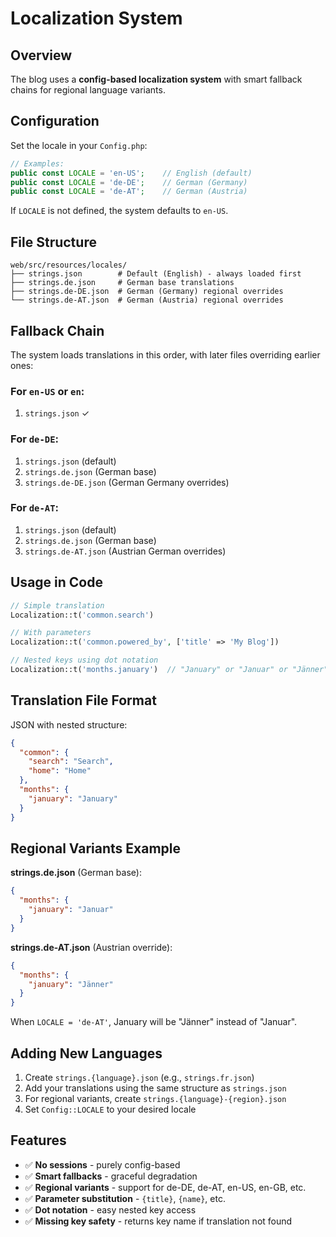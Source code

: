 # Localization System

## Overview

The blog uses a **config-based localization system** with smart fallback chains for regional language variants.

## Configuration

Set the locale in your `Config.php`:

```php
// Examples:
public const LOCALE = 'en-US';    // English (default)
public const LOCALE = 'de-DE';    // German (Germany)
public const LOCALE = 'de-AT';    // German (Austria)
```

If `LOCALE` is not defined, the system defaults to `en-US`.

## File Structure

```
web/src/resources/locales/
├── strings.json        # Default (English) - always loaded first
├── strings.de.json     # German base translations
├── strings.de-DE.json  # German (Germany) regional overrides
└── strings.de-AT.json  # German (Austria) regional overrides
```

## Fallback Chain

The system loads translations in this order, with later files overriding earlier ones:

### For `en-US` or `en`:
1. `strings.json` ✓

### For `de-DE`:
1. `strings.json` (default)
2. `strings.de.json` (German base)
3. `strings.de-DE.json` (German Germany overrides)

### For `de-AT`:
1. `strings.json` (default)
2. `strings.de.json` (German base)
3. `strings.de-AT.json` (Austrian German overrides)

## Usage in Code

```php
// Simple translation
Localization::t('common.search')

// With parameters
Localization::t('common.powered_by', ['title' => 'My Blog'])

// Nested keys using dot notation
Localization::t('months.january')  // "January" or "Januar" or "Jänner"
```

## Translation File Format

JSON with nested structure:

```json
{
  "common": {
    "search": "Search",
    "home": "Home"
  },
  "months": {
    "january": "January"
  }
}
```

## Regional Variants Example

**strings.de.json** (German base):
```json
{
  "months": {
    "january": "Januar"
  }
}
```

**strings.de-AT.json** (Austrian override):
```json
{
  "months": {
    "january": "Jänner"
  }
}
```

When `LOCALE = 'de-AT'`, January will be "Jänner" instead of "Januar".

## Adding New Languages

1. Create `strings.{language}.json` (e.g., `strings.fr.json`)
2. Add your translations using the same structure as `strings.json`
3. For regional variants, create `strings.{language}-{region}.json`
4. Set `Config::LOCALE` to your desired locale

## Features

- ✅ **No sessions** - purely config-based
- ✅ **Smart fallbacks** - graceful degradation
- ✅ **Regional variants** - support for de-DE, de-AT, en-US, en-GB, etc.
- ✅ **Parameter substitution** - `{title}`, `{name}`, etc.
- ✅ **Dot notation** - easy nested key access
- ✅ **Missing key safety** - returns key name if translation not found 